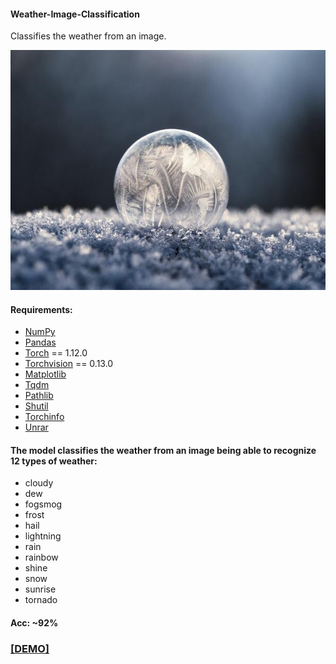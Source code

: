 #### Weather-Image-Classification
Classifies the weather from an image.

![](extras/image.jpg)

#### Requirements:
* [NumPy](http://www.numpy.org/)
* [Pandas](http://pandas.pydata.org/)
* [Torch](https://pytorch.org/) == 1.12.0
* [Torchvision](https://pytorch.org/) == 0.13.0
* [Matplotlib](http://matplotlib.org/)
* [Tqdm](https://github.com/tqdm/tqdm)
* [Pathlib](https://docs.python.org/3/library/pathlib.html)
* [Shutil](https://docs-python-org.translate.goog/3/library/shutil.html?_x_tr_sl=en&_x_tr_tl=ro&_x_tr_hl=ro&_x_tr_pto=sc)
* [Torchinfo](https://github.com/TylerYep/torchinfo)
* [Unrar](https://pypi.org/project/unrar/)

#### The model classifies the weather from an image being able to recognize 12 types of weather:
* cloudy
* dew
* fogsmog
* frost
* hail
* lightning
* rain
* rainbow
* shine
* snow
* sunrise
* tornado

#### Acc: ~92%

### [[DEMO]](https://huggingface.co/spaces/georgescutelnicu/weather-image-classifier)
